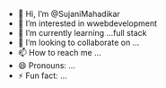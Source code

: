 - 👋 Hi, I’m @SujaniMahadikar
- 👀 I’m interested in  wwebdevelopment
- 🌱 I’m currently learning ...full stack
- 💞️ I’m looking to collaborate on ...
- 📫 How to reach me ...
- 😄 Pronouns: ...
- ⚡ Fun fact: ...

<!---
SujaniMahadikar/SujaniMahadikar is a ✨ special ✨ repository because its `README.md` (this file) appears on your GitHub profile.
You can click the Preview link to take a look at your changes.
--->
